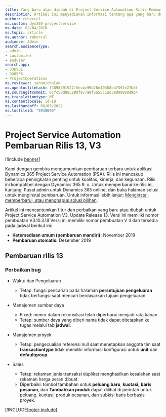 ```yaml
---
title: Yang baru atau diubah di Project Service Automation Rilis Pembaruan 13, V3
description: Artikel ini menyediakan informasi tentang apa yang baru dalam Project Service Automation Update Release 13, V3.
author: ruhercul
ms.custom: dyn365-projectservice
ms.date: 02/04/2020
ms.topic: article
ms.author: ruhercul
audience: Admin
search.audienceType:
- admin
- customizer
- enduser
search.app:
- D365CE
- D365PS
- ProjectOperations
ms.reviewer: johnmichalak
ms.openlocfilehash: f4898391922f5ecbc99d78e49358ea749fe27b3f
ms.sourcegitcommit: 6cfc50d89528df977a8f6a55c1ad39d99800d9b4
ms.translationtype: MT
ms.contentlocale: id-ID
ms.lasthandoff: 06/03/2022
ms.locfileid: "8930690"
---
```

# <a name="project-service-automation-update-release-13-v3"></a>Project Service Automation Pembaruan Rilis 13, V3

[!include [banner](../includes/psa-now-project-operations.md)]

Kami dengan gembira mengumumkan pembaruan terbaru untuk aplikasi Dynamics 365 Project Service Automation (PSA). Rilis ini mencakup beberapa peningkatan penting untuk kualitas, kinerja, dan kegunaan. Rilis ini kompatibel dengan Dynamics 365 9. x. Untuk memperbarui ke rilis ini, kunjungi Pusat admin untuk Dynamics 365 online, dan buka halaman solusi untuk menginstal pembaruan. Untuk informasi lebih lanjut: [Menginstal, memperbarui, atau menghapus solusi pilihan](/power-platform/admin/install-remove-preferred-solution).

Artikel ini mencantumkan fitur dan perbaikan yang baru atau diubah untuk Project Service Automation V3, Update Release 13. Versi ini memiliki nomor pembuatan V3.10.3.18 Versi ini memiliki nomor pembuatan V 4 dan tersedia pada jadwal berikut ini:

- **Ketersediaan umum (pembaruan mandiri):** November 2019
- **Pembaruan otomatis:** Desember 2019


## <a name="update-release-13"></a>Pembaruan rilis 13 

### <a name="bug-fixes"></a>Perbaikan bug

- Waktu dan Pengeluaran

     - Tetap: fungsi pencarian pada halaman **persetujuan pengeluaran** tidak berfungsi saat mencari berdasarkan tujuan pengeluaran.

- Manajemen sumber daya

     - Fixed: nomor dalam rekonsiliasi telah diperbarui menjadi rata kanan.
     - Tetap: sumber daya yang diberi nama tidak dapat ditetapkan ke tugas melalui tab **jadwal**.

- Manajemen proyek

     - Tetap: pengecualian referensi null saat menetapkan anggota tim saat **transactiontype** tidak memiliki informasi konfigurasi untuk **unit** dan **defaultgroup**.

- Sales

     - Tetap: rekaman jenis transaksi duplikat menghasilkan kesalahan saat rekaman harga peran dibuat.
     - Diperbaiki: tombol tambahan untuk **peluang baru**, **kuotasi**, **baris pesanan**, dan **Tambahkan produk** dapat dilihat di perintah untuk peluang, kuotasi, produk pesanan, dan subkisi baris berbasis proyek.




[!INCLUDE[footer-include](../includes/footer-banner.md)]
